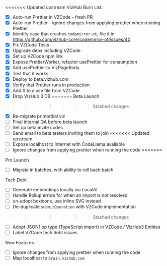 <<<<<<< Updated upstream
VizHub Burn List:

 * [X] Auto-run Prettier in VZCode - fresh PR
 * [X] Auto-run Prettier - ignore changes from applying prettier when running Prettier
 * [X] Identify case that crashes `codemirror-ot`, file it in https://github.com/vizhub-core/codemirror-ot/issues/40
 * [X] Fix VZCode Tests
 * [X] Upgrade deps including VZCode
 * [X] Set up VZCode npm link
 * [X] Expose PrettierWorker, refactor usePrettier for consumption
 * [X] Add usePrettier to VizPageBody
 * [X] Test that it works
 * [X] Deploy to beta.vizhub.com
 * [X] Verify that Prettier runs in production
 * [X] Add X to close file from VZCode
 * [X] Drop VizHub 3 DB
=======
Beta Launch
>>>>>>> Stashed changes
 * [X] Re-migrate primordial viz
 * [ ] Final internal QA before beta launch
 * [ ] Set up beta invite codes
 * [ ] Send email to beta testers inviting them to join
<<<<<<< Updated upstream
 * [ ] Expose localhost to Internet with CodeLlama available
 * [ ] Ignore changes from applying prettier when running the code
=======

Pro Launch
 * [ ] Migrate in batches, with ability to roll back batch

Tech Debt
 * [ ] Generate embeddings locally via LocalAI
 * [ ] Handle Rollup errors for when an import is not resolved
 * [ ] un-adopt boxicons, use inline SVG instead
 * [ ] De-duplicate `submitOperation` with VZCode implementation
>>>>>>> Stashed changes
 * [ ] Adopt JSON1 op type (TypeScript import) in VZCode / VizHub3 Entities
 * [ ] Label VZCode tech debt issues

New Features
 * [ ] Ignore changes from applying prettier when running the code
 * [ ] Map localhost to `brain.vizhub.com`
